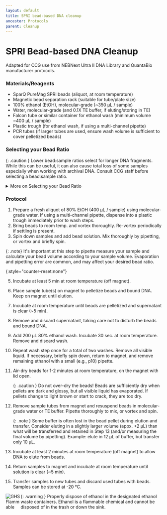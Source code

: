 ```yaml
---
layout: default
title: SPRI bead-based DNA cleanup
ancestor: Protocols
parent: Cleanup
---
```


# SPRI Bead-based DNA Cleanup

Adapted for CCG use from NEBNext Ultra II DNA Library and QuantaBio manufacturer protocols.

### Materials/Reagents
- SparQ PureMag SPRI beads (aliquot, at room temperature)
- Magnetic bead separation rack (suitable for tube/plate size)
- 100% ethanol (EtOH), molecular-grade (~350 µL / sample)
- Water, molecular-grade (and 0.1X TE buffer, if eluting/storing in TE)
- Falcon tube or similar container for ethanol wash (minimum volume ~400 µL / sample)
- Plastic trough (for ethanol wash, if using a multi-channel pipette)
- PCR tubes (if larger tubes are used, ensure wash volume is sufficient to cover pelletized beads)

### Selecting your Bead Ratio

{: .caution } 
Lower bead:sample ratios select for longer DNA fragments. While this can be useful, it can also cause total loss of some samples especially when working with archival DNA. Consult CCG staff before selecting a bead:sample ratio.

<details markdown="block">
<summary>More on Selecting your Bead Ratio</summary>

Selecting the appropriate bead clean ratio is essential for your project. Below is an image of a ladder cleaned with different ratios. Notice how different ratios affect the retension of smaller fragments.

<img src='https://github.com/CCG-CAS/CCG-CAS.github.io/blob/b924bd27f6efaa345143911d442d597e9dac1e3b/assets/Bead%20Cleanup%20Ratios_GEL.png?raw=true'
    alt='SPRI Bead Clean Ratio Gel'
    width="500">

Bead ratios also affect your DNA yield. Below is a TapeStation overlay from various bead clean ratios. Notice how smaller ratios reduce the total yield even while retaining larger fragments.

<img src='https://github.com/CCG-CAS/CCG-CAS.github.io/blob/b61f16789e2cc71686eca34863bb72bb91f578be/assets/Bead%20Cleanup%20Ratios_TapeStation.jpeg?raw=true'
    alt='SPRI Bead Clean Ratio TapeStation'
    width="800">

This image comes from the [Beckman Coulter SPRIselect Bead Interactive Protocol for Size Selection](https://www.beckman.com/reagents/genomic/cleanup-and-size-selection/size-selection/spriselect-protocol). This a helpful resource, but please consult with CCG Staff before approaching bead cleans for the first time.

</details>

### Protocol
1. Prepare a fresh aliquot of 80% EtOH (400 µL / sample) using molecular-grade water. If using a multi-channel pipette, dispense into a plastic trough immediately prior to wash steps.
2. Bring beads to room temp. and vortex thoroughly. Re-vortex periodically if settling is present.
3. Spin down samples and add bead solution. Mix thoroughly by pipetting, or vortex and briefly spin.

{: .note}
It's important at this step to pipette measure your sample and calculate your bead volume according to your sample volume. Evaporation and pipetting error are common, and may affect your desired bead ratio.

{:style="counter-reset:none"}

5. Incubate at least 5 min at room temperature (off magnet). 
6. Place sample tube(s) on magnet to pelletize beads and bound DNA. Keep on magnet until elution.
7. Incubate at room temperature until beads are pelletized and supernatant is clear (~5 min).
8. Remove and discard supernatant, taking care not to disturb the beads and bound DNA.
9. Add 200 μL 80% ethanol wash. Incubate 30 sec. at room temperature. Remove and discard wash.
10. Repeat wash step once for a total of two washes. Remove all visible liquid. If necessary, briefly spin down, return to magnet, and remove remaining ethanol with a small (e.g., p10) pipette.
11. Air-dry beads for 1-2 minutes at room temperature, on the magnet with lid open.

    {: .caution }
    Do not over-dry the beads! Beads are sufficiently dry when pellets are dark and glossy, but all visible liquid has evaporated. If pellets change to light brown or start to crack, they are too dry.

12. Remove sample tubes from magnet and resuspend beads in molecular-grade water or TE buffer. Pipette thoroughly to mix, or vortex and spin. 

    {: .note }
    Some buffer is often lost in the bead pellet during elution and transfer. Consider eluting in a slightly larger volume (appx. +2 µL) than what will be transferred and retained in Step 13 (and/or measuring the final volume by pipetting). Example: elute in 12 µL of buffer, but transfer only 10 µL.

13. Incubate at least 2 minutes at room temperature (off magnet) to allow DNA to elute from beads.
14. Return samples to magnet and incubate at room temperature until solution is clear (~5 min).
15. Transfer samples to new tubes and discard used tubes with beads. Samples can be stored at -20 °C.

{: .warning }
<img src='https://github.com/CCG-CAS/gh-pages/blob/main/assets/GHS-flammable.png?raw=true'
    alt='GHS Flammable'
    width="48"
    align='left'>
    Properly dispose of ethanol in the designated ethanol waste containers. Ethanol is a flammable chemical and cannot be disposed of in the trash or down the sink. 
